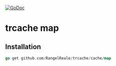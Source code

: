 [![GoDoc](https://godoc.org/github.com/RangelReale/trcache/cache/map?status.png)](https://godoc.org/github.com/RangelReale/trcache/cache/map)

trcache map
===========


## Installation

```go
go get github.com/RangelReale/trcache/cache/map
```
